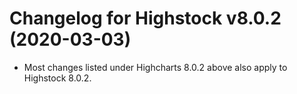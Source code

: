 # Changelog for Highstock v8.0.2 (2020-03-03)

- Most changes listed under Highcharts 8.0.2 above also apply to Highstock 8.0.2.
